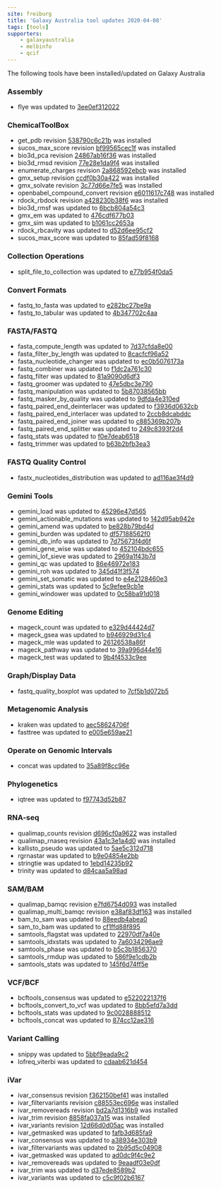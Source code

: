 ```yaml
---
site: freiburg
title: 'Galaxy Australia tool updates 2020-04-08'
tags: [tools]
supporters:
    - galaxyaustralia
    - melbinfo
    - qcif
---
```


The following tools have been installed/updated on Galaxy Australia


### Assembly

 - flye was updated to [3ee0ef312022](https://toolshed.g2.bx.psu.edu/view/bgruening/flye/3ee0ef312022)

### ChemicalToolBox

 - get_pdb revision [538790c6c21b](https://toolshed.g2.bx.psu.edu/view/bgruening/get_pdb/538790c6c21b) was installed
 - sucos_max_score revision [bf99565cec1f](https://toolshed.g2.bx.psu.edu/view/bgruening/sucos_max_score/bf99565cec1f) was installed
 - bio3d_pca revision [24867ab16f36](https://toolshed.g2.bx.psu.edu/view/chemteam/bio3d_pca/24867ab16f36) was installed
 - bio3d_rmsd revision [77e28e1da9f4](https://toolshed.g2.bx.psu.edu/view/chemteam/bio3d_rmsd/77e28e1da9f4) was installed
 - enumerate_charges revision [2a868592ebcb](https://toolshed.g2.bx.psu.edu/view/bgruening/enumerate_charges/2a868592ebcb) was installed
 - gmx_setup revision [ccdf0b30a422](https://toolshed.g2.bx.psu.edu/view/chemteam/gmx_setup/ccdf0b30a422) was installed
 - gmx_solvate revision [3c77d66e7fe5](https://toolshed.g2.bx.psu.edu/view/chemteam/gmx_solvate/3c77d66e7fe5) was installed
 - openbabel_compound_convert revision [e6011617c748](https://toolshed.g2.bx.psu.edu/view/bgruening/openbabel_compound_convert/e6011617c748) was installed
 - rdock_rbdock revision [a428230b38f6](https://toolshed.g2.bx.psu.edu/view/bgruening/rdock_rbdock/a428230b38f6) was installed
 - bio3d_rmsf was updated to [6bcb804a54c3](https://toolshed.g2.bx.psu.edu/view/chemteam/bio3d_rmsf/6bcb804a54c3)
 - gmx_em was updated to [476cdf677b03](https://toolshed.g2.bx.psu.edu/view/chemteam/gmx_em/476cdf677b03)
 - gmx_sim was updated to [b1061cc2653a](https://toolshed.g2.bx.psu.edu/view/chemteam/gmx_sim/b1061cc2653a)
 - rdock_rbcavity was updated to [d52d6ee95cf2](https://toolshed.g2.bx.psu.edu/view/bgruening/rdock_rbcavity/d52d6ee95cf2)
 - sucos_max_score was updated to [85fad59f8168](https://toolshed.g2.bx.psu.edu/view/bgruening/sucos_max_score/85fad59f8168)

### Collection Operations

 - split_file_to_collection was updated to [e77b954f0da5](https://toolshed.g2.bx.psu.edu/view/bgruening/split_file_to_collection/e77b954f0da5)

### Convert Formats

 - fastq_to_fasta was updated to [e282bc27be9a](https://toolshed.g2.bx.psu.edu/view/devteam/fastq_to_fasta/e282bc27be9a)
 - fastq_to_tabular was updated to [4b347702c4aa](https://toolshed.g2.bx.psu.edu/view/devteam/fastq_to_tabular/4b347702c4aa)

### FASTA/FASTQ

 - fasta_compute_length was updated to [7d37cfda8e00](https://toolshed.g2.bx.psu.edu/view/devteam/fasta_compute_length/7d37cfda8e00)
 - fasta_filter_by_length was updated to [8cacfcf96a52](https://toolshed.g2.bx.psu.edu/view/devteam/fasta_filter_by_length/8cacfcf96a52)
 - fasta_nucleotide_changer was updated to [ec0b5076173a](https://toolshed.g2.bx.psu.edu/view/devteam/fasta_nucleotide_changer/ec0b5076173a)
 - fastq_combiner was updated to [f1dc2a761c30](https://toolshed.g2.bx.psu.edu/view/devteam/fastq_combiner/f1dc2a761c30)
 - fastq_filter was updated to [81a9090d6df3](https://toolshed.g2.bx.psu.edu/view/devteam/fastq_filter/81a9090d6df3)
 - fastq_groomer was updated to [47e5dbc3e790](https://toolshed.g2.bx.psu.edu/view/devteam/fastq_groomer/47e5dbc3e790)
 - fastq_manipulation was updated to [5b87038565bb](https://toolshed.g2.bx.psu.edu/view/devteam/fastq_manipulation/5b87038565bb)
 - fastq_masker_by_quality was updated to [9dfda4e310ed](https://toolshed.g2.bx.psu.edu/view/devteam/fastq_masker_by_quality/9dfda4e310ed)
 - fastq_paired_end_deinterlacer was updated to [f3936d0632cb](https://toolshed.g2.bx.psu.edu/view/devteam/fastq_paired_end_deinterlacer/f3936d0632cb)
 - fastq_paired_end_interlacer was updated to [2ccb8dcabddc](https://toolshed.g2.bx.psu.edu/view/devteam/fastq_paired_end_interlacer/2ccb8dcabddc)
 - fastq_paired_end_joiner was updated to [c885369b207b](https://toolshed.g2.bx.psu.edu/view/devteam/fastq_paired_end_joiner/c885369b207b)
 - fastq_paired_end_splitter was updated to [249c8393f2d4](https://toolshed.g2.bx.psu.edu/view/devteam/fastq_paired_end_splitter/249c8393f2d4)
 - fastq_stats was updated to [f0e7deab6518](https://toolshed.g2.bx.psu.edu/view/devteam/fastq_stats/f0e7deab6518)
 - fastq_trimmer was updated to [b63b2bfb3ea3](https://toolshed.g2.bx.psu.edu/view/devteam/fastq_trimmer/b63b2bfb3ea3)

### FASTQ Quality Control

 - fastx_nucleotides_distribution was updated to [ad116ae3f4d9](https://toolshed.g2.bx.psu.edu/view/devteam/fastx_nucleotides_distribution/ad116ae3f4d9)

### Gemini Tools

 - gemini_load was updated to [45296e47d565](https://toolshed.g2.bx.psu.edu/view/iuc/gemini_load/45296e47d565)
 - gemini_actionable_mutations was updated to [142d95ab942e](https://toolshed.g2.bx.psu.edu/view/iuc/gemini_actionable_mutations/142d95ab942e)
 - gemini_amend was updated to [be828b79bd4d](https://toolshed.g2.bx.psu.edu/view/iuc/gemini_amend/be828b79bd4d)
 - gemini_burden was updated to [df57188562f0](https://toolshed.g2.bx.psu.edu/view/iuc/gemini_burden/df57188562f0)
 - gemini_db_info was updated to [7d75673f4d6f](https://toolshed.g2.bx.psu.edu/view/iuc/gemini_db_info/7d75673f4d6f)
 - gemini_gene_wise was updated to [452104bdc655](https://toolshed.g2.bx.psu.edu/view/iuc/gemini_gene_wise/452104bdc655)
 - gemini_lof_sieve was updated to [2969a1f43b7d](https://toolshed.g2.bx.psu.edu/view/iuc/gemini_lof_sieve/2969a1f43b7d)
 - gemini_qc was updated to [86e46972e183](https://toolshed.g2.bx.psu.edu/view/iuc/gemini_qc/86e46972e183)
 - gemini_roh was updated to [345d41f3f574](https://toolshed.g2.bx.psu.edu/view/iuc/gemini_roh/345d41f3f574)
 - gemini_set_somatic was updated to [e4e2128460e3](https://toolshed.g2.bx.psu.edu/view/iuc/gemini_set_somatic/e4e2128460e3)
 - gemini_stats was updated to [5c9efee9cb1e](https://toolshed.g2.bx.psu.edu/view/iuc/gemini_stats/5c9efee9cb1e)
 - gemini_windower was updated to [0c58ba91d018](https://toolshed.g2.bx.psu.edu/view/iuc/gemini_windower/0c58ba91d018)

### Genome Editing

 - mageck_count was updated to [e329d44424d7](https://toolshed.g2.bx.psu.edu/view/iuc/mageck_count/e329d44424d7)
 - mageck_gsea was updated to [b946929d31c4](https://toolshed.g2.bx.psu.edu/view/iuc/mageck_gsea/b946929d31c4)
 - mageck_mle was updated to [26126538a86f](https://toolshed.g2.bx.psu.edu/view/iuc/mageck_mle/26126538a86f)
 - mageck_pathway was updated to [39a996d44e16](https://toolshed.g2.bx.psu.edu/view/iuc/mageck_pathway/39a996d44e16)
 - mageck_test was updated to [9b4f4533c9ee](https://toolshed.g2.bx.psu.edu/view/iuc/mageck_test/9b4f4533c9ee)

### Graph/Display Data

 - fastq_quality_boxplot was updated to [7cf5b1d072b5](https://toolshed.g2.bx.psu.edu/view/devteam/fastq_quality_boxplot/7cf5b1d072b5)

### Metagenomic Analysis

 - kraken was updated to [aec58624706f](https://toolshed.g2.bx.psu.edu/view/devteam/kraken/aec58624706f)
 - fasttree was updated to [e005e659ae21](https://toolshed.g2.bx.psu.edu/view/iuc/fasttree/e005e659ae21)

### Operate on Genomic Intervals

 - concat was updated to [35a89f8cc96e](https://toolshed.g2.bx.psu.edu/view/devteam/concat/35a89f8cc96e)

### Phylogenetics

 - iqtree was updated to [f97743d52b87](https://toolshed.g2.bx.psu.edu/view/iuc/iqtree/f97743d52b87)

### RNA-seq

 - qualimap_counts revision [d696cf0a9622](https://toolshed.g2.bx.psu.edu/view/iuc/qualimap_counts/d696cf0a9622) was installed
 - qualimap_rnaseq revision [43a1c3e1a4d0](https://toolshed.g2.bx.psu.edu/view/iuc/qualimap_rnaseq/43a1c3e1a4d0) was installed
 - kallisto_pseudo was updated to [5ae5c312d718](https://toolshed.g2.bx.psu.edu/view/iuc/kallisto_pseudo/5ae5c312d718)
 - rgrnastar was updated to [b9e04854e2bb](https://toolshed.g2.bx.psu.edu/view/iuc/rgrnastar/b9e04854e2bb)
 - stringtie was updated to [1ebd14235b92](https://toolshed.g2.bx.psu.edu/view/iuc/stringtie/1ebd14235b92)
 - trinity was updated to [d84caa5a98ad](https://toolshed.g2.bx.psu.edu/view/iuc/trinity/d84caa5a98ad)

### SAM/BAM

 - qualimap_bamqc revision [e7fd6754d093](https://toolshed.g2.bx.psu.edu/view/iuc/qualimap_bamqc/e7fd6754d093) was installed
 - qualimap_multi_bamqc revision [e38af83df163](https://toolshed.g2.bx.psu.edu/view/iuc/qualimap_multi_bamqc/e38af83df163) was installed
 - bam_to_sam was updated to [88eedb4abea0](https://toolshed.g2.bx.psu.edu/view/devteam/bam_to_sam/88eedb4abea0)
 - sam_to_bam was updated to [cf1ffd88f895](https://toolshed.g2.bx.psu.edu/view/devteam/sam_to_bam/cf1ffd88f895)
 - samtools_flagstat was updated to [22970df7a40e](https://toolshed.g2.bx.psu.edu/view/devteam/samtools_flagstat/22970df7a40e)
 - samtools_idxstats was updated to [7a6034296ae9](https://toolshed.g2.bx.psu.edu/view/devteam/samtools_idxstats/7a6034296ae9)
 - samtools_phase was updated to [b5c3b1856370](https://toolshed.g2.bx.psu.edu/view/devteam/samtools_phase/b5c3b1856370)
 - samtools_rmdup was updated to [586f9e1cdb2b](https://toolshed.g2.bx.psu.edu/view/devteam/samtools_rmdup/586f9e1cdb2b)
 - samtools_stats was updated to [145f6d74ff5e](https://toolshed.g2.bx.psu.edu/view/devteam/samtools_stats/145f6d74ff5e)

### VCF/BCF

 - bcftools_consensus was updated to [e522022137f6](https://toolshed.g2.bx.psu.edu/view/iuc/bcftools_consensus/e522022137f6)
 - bcftools_convert_to_vcf was updated to [8bb5efd7a3dd](https://toolshed.g2.bx.psu.edu/view/iuc/bcftools_convert_to_vcf/8bb5efd7a3dd)
 - bcftools_stats was updated to [9c0028888512](https://toolshed.g2.bx.psu.edu/view/iuc/bcftools_stats/9c0028888512)
 - bcftools_concat was updated to [874cc12ae316](https://toolshed.g2.bx.psu.edu/view/iuc/bcftools_concat/874cc12ae316)

### Variant Calling

 - snippy was updated to [5bbf9eada9c2](https://toolshed.g2.bx.psu.edu/view/iuc/snippy/5bbf9eada9c2)
 - lofreq_viterbi was updated to [cdaab621d454](https://toolshed.g2.bx.psu.edu/view/iuc/lofreq_viterbi/cdaab621d454)

### iVar

 - ivar_consensus revision [f362150bef41](https://toolshed.g2.bx.psu.edu/view/iuc/ivar_consensus/f362150bef41) was installed
 - ivar_filtervariants revision [c88553ec696e](https://toolshed.g2.bx.psu.edu/view/iuc/ivar_filtervariants/c88553ec696e) was installed
 - ivar_removereads revision [bd2a7d1316b9](https://toolshed.g2.bx.psu.edu/view/iuc/ivar_removereads/bd2a7d1316b9) was installed
 - ivar_trim revision [8858fa037a15](https://toolshed.g2.bx.psu.edu/view/iuc/ivar_trim/8858fa037a15) was installed
 - ivar_variants revision [12d66d0d05ac](https://toolshed.g2.bx.psu.edu/view/iuc/ivar_variants/12d66d0d05ac) was installed
 - ivar_getmasked was updated to [fafb3d685fa9](https://toolshed.g2.bx.psu.edu/view/iuc/ivar_getmasked/fafb3d685fa9)
 - ivar_consensus was updated to [a38934e303b9](https://toolshed.g2.bx.psu.edu/view/iuc/ivar_consensus/a38934e303b9)
 - ivar_filtervariants was updated to [2b95d5c04908](https://toolshed.g2.bx.psu.edu/view/iuc/ivar_filtervariants/2b95d5c04908)
 - ivar_getmasked was updated to [ad0dc9f4c9e2](https://toolshed.g2.bx.psu.edu/view/iuc/ivar_getmasked/ad0dc9f4c9e2)
 - ivar_removereads was updated to [9eaadf03e0df](https://toolshed.g2.bx.psu.edu/view/iuc/ivar_removereads/9eaadf03e0df)
 - ivar_trim was updated to [d37ede8589b2](https://toolshed.g2.bx.psu.edu/view/iuc/ivar_trim/d37ede8589b2)
 - ivar_variants was updated to [c5c9f02b6167](https://toolshed.g2.bx.psu.edu/view/iuc/ivar_variants/c5c9f02b6167)
